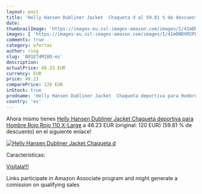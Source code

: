 ```yaml
---
layout: post
title: 'Helly Hansen Dubliner Jacket  Chaqueta d al 59.81 % de descuento'
date: 
thumbnailImage: 'https://images-eu.ssl-images-amazon.com/images/I/41mDNDXM2PL._SL200_.jpg'
images: [ 'https://images-eu.ssl-images-amazon.com/images/I/41mDNDXM2PL._SL200_.jpg' ]
comments: true
category: ofertas
author: ring
slug: 'B01ET4MIBQ-es'
description:
actualPrice: 48.23 EUR
currency: EUR
price: 48.23
comparePrice: 120 EUR
inStock: true
prodname: 'Helly Hansen Dubliner Jacket  Chaqueta deportiva para Hombre  Rojo  Rojo 110   X-Large'
country: 'es'
---
```


Ahora mismo tienes [Helly Hansen Dubliner Jacket  Chaqueta deportiva para Hombre  Rojo  Rojo 110   X-Large](https://www.amazon.es/dp/B01ET4MIBQ/?tag=tolees-21) a 48.23 EUR (original: 120 EUR) (59.81 %  de descuento) en el siguiente enlace!

[![Helly Hansen Dubliner Jacket  Chaqueta d](https://images-eu.ssl-images-amazon.com/images/I/41mDNDXM2PL._SL200_.jpg)](https://www.amazon.es/dp/B01ET4MIBQ/?tag=tolees-21)

Características:


[Visítala!!!](https://www.amazon.es/dp/B01ET4MIBQ/?tag=tolees-21)

Links participate in Amazon Associate program and might generate a comission on qualifying sales
